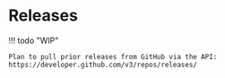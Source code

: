 # Releases

!!! todo "WIP"

    Plan to pull prior releases from GitHub via the API: https://developer.github.com/v3/repos/releases/
